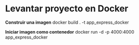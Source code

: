 # Levantar proyecto en Docker

**Construir una imagen**
docker build . -t app_express_docker 

**Iniciar imagen como contenedor**
docker run -d -p 4000:4000 app_express_docker 